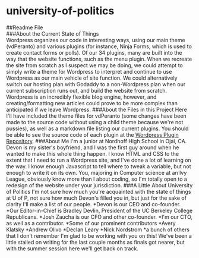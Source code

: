 # university-of-politics    
##Readme File    
###About the Current State of Things    
Wordpress organizes our code in interesting ways, using our main theme (vdPeranto) and various plugins (for instance, Ninja Forms,
which is used to create contact forms or polls). Of our 34 plugins, many are built into the way that the website functions, such as
the menu plugin. When we recreate the site from scratch as I suspect we may be doing, we could attempt to simply write a theme for
Wordpress to interpret and continue to use Wordpress as our main vehicle of site function. We could alternatively switch our
hosting plan with Godaddy to a non-Wordpress plan when our current subscription runs out, and build the website from scratch.
Wordpress is an incredibly flexible blog engine, however, and creating/formatting new articles could prove to be more complex than
anticipated if we leave Wordpress.
###About the Files in this Project
Here I'll have included the theme files for vdPeranto (some changes have been made to the source code without using a child theme
because we're not pussies), as well as a markdown file listing our current plugins. You should be able to see the source code of 
each plugin at the [Wordpress Plugin Repository](https://wordpress.org/plugins/).
###About Me
I'm a junior at Nordhoff High School in Ojai, CA.
Devon is my sister's boyfriend, and I was the first guy around when he wanted to make this whole thing happen. I know HTML and CSS
to the extent that I need to run a Wordpress site, and I've done a lot of learning on the way. I know enough Javascript to tell 
where to tweak a variable, but not enough to write it on its own. You, majoring in Computer science at an Ivy League, obviously
know more than I about coding, so I'm totally open to a redesign of the website under your jurisdiction. 
###A Little About University of Politics
I'm not sure how much you're acquainted with the state of things at U of P, not sure how much Devon's filled you in, but just for
the sake of clarity I'll make a list of our people.
*Devon is our CEO and co-founder.
*Our Editor-in-Chief is Bradley Devlin, President of the UC Berkeley College Republicans.
*Josh Zaucha is our CFO and other co-founder.
*I'm our CTO, as well as a contributor.
*Some of our prominent contributors
  *Avery Klatsky
  *Andrew Olivo
  *Declan Leary
  *Nick Nordstrom
  *a bunch of others that I don't remember
I'm glad to be working with you on this! We've been a little stalled on writing for the last couple months as finals got nearer, 
but with the summer session here we'll get back on track.
